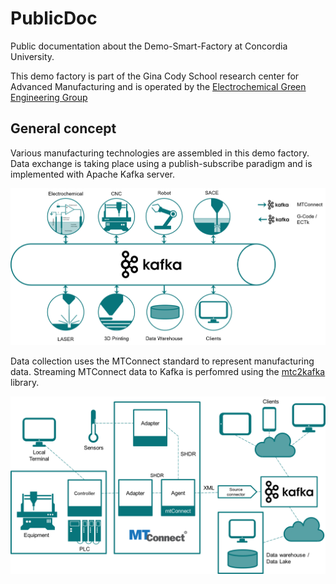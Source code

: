 # PublicDoc
Public documentation about the Demo-Smart-Factory at Concordia University.

This demo factory is part of the Gina Cody School research center for Advanced Manufacturing and is operated by the 
[Electrochemical Green Engineering Group](http://ege.encs.concordia.ca)

## General concept

Various manufacturing technologies are assembled in this demo factory. Data exchange is taking place using a publish-subscribe paradigm and is implemented with Apache Kafka server.

![General Concept](images/GeneralConcept.png)

Data collection uses the MTConnect standard to represent manufacturing data. Streaming MTConnect data to Kafka is perfomred using the [mtc2kafka](https://github.com/rwuthric/mtc2kafka) library.

![Data Flow](images/DataFlow.png)
